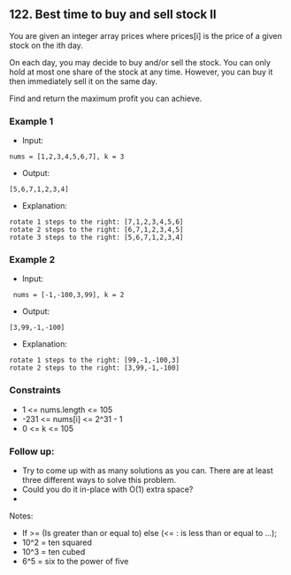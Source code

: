 ## 122. Best time to buy and sell stock II

You are given an integer array prices where prices[i] is the price of a given stock on the ith day.

On each day, you may decide to buy and/or sell the stock. You can only hold at most one share of the stock at any time. However, you can buy it then immediately sell it on the same day.

Find and return the maximum profit you can achieve.



### Example 1

- Input:

```
nums = [1,2,3,4,5,6,7], k = 3
```

- Output:

```shell
[5,6,7,1,2,3,4]
```

- Explanation: 
```shell
rotate 1 steps to the right: [7,1,2,3,4,5,6]
rotate 2 steps to the right: [6,7,1,2,3,4,5]
rotate 3 steps to the right: [5,6,7,1,2,3,4]
```
### Example 2

- Input:

```
 nums = [-1,-100,3,99], k = 2

```

- Output:

```shell
[3,99,-1,-100]

```
- Explanation: 
```shell
rotate 1 steps to the right: [99,-1,-100,3]
rotate 2 steps to the right: [3,99,-1,-100]
```

### Constraints
- 1 <= nums.length <= 105
- -231 <= nums[i] <= 2^31 - 1
- 0 <= k <= 105


### Follow up:

- Try to come up with as many solutions as you can. There are at least three different ways to solve this problem.
- Could you do it in-place with O(1) extra space?
- 
Notes:

- If >= (Is greater than or equal to) else (<= : is less than or equal to ...);
- 10^2 = ten squared
- 10^3 = ten cubed
- 6^5 = six to the power of five
